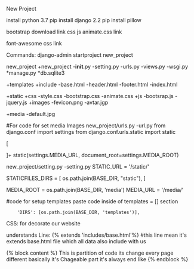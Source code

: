 New Project

install python 3.7
pip install django 2.2
pip install pillow


bootstrap download link
    css
    js
animate.css link

font-awesome css link



Commands:
    django-admin startproject new_project

new_project
    +new_project
        -__init__.py
        -setting.py
        -urls.py
        -views.py
        -wsgi.py
    *manage.py
    *db.sqlite3

+templates
    +include
        -base.html
        -header.html
        -footer.html
    -index.html

+static
    +css
        -style.css
        -bootstrap.css
        -animate.css
    +js
        -bootsrap.js
        -jquery.js
    +images
        -fevicon.png
        -avtar.jgp

+media
    -default.jpg




#For code for set media Images
new_project/urls.py
-url.py
from django.conf import settings
from django.conf.urls.static import static

[

]+ static(settings.MEDIA_URL, document_root=settings.MEDIA_ROOT)




new_project/setting.py
-setting.py
STATIC_URL = '/static/'

STATICFILES_DIRS = [
    os.path.join(BASE_DIR, "static"),
]

MEDIA_ROOT = os.path.join(BASE_DIR, 'media')
MEDIA_URL = '/media/'




#code for setup templates
 paste code inside of templates = [] section

        'DIRS': [os.path.join(BASE_DIR, 'templates')],



 CSS:
    for decorate our website

 understands Line:
 {% extends 'includes/base.html'%}
    #this line mean it's extends base.html file which all data also include with us

 {% block content %}
    This is partition of code its change every page different basically it's Chageable part it's
    always end like
 {% endblock %}
